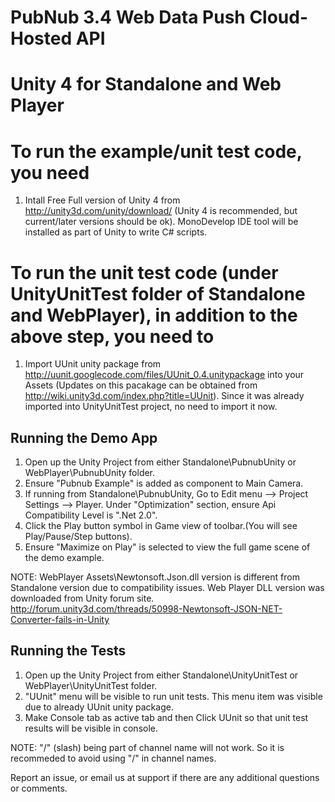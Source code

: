 # PubNub 3.4 Web Data Push Cloud-Hosted API
# Unity 4 for Standalone and Web Player

# To run the example/unit test code, you need
1. Intall Free Full version of Unity 4 from http://unity3d.com/unity/download/ (Unity 4 is recommended, but current/later versions should be ok). MonoDevelop IDE tool will be installed as part of Unity to write C# scripts.

# To run the unit test code (under UnityUnitTest folder of Standalone and WebPlayer), in addition to the above step, you need to 
1. Import UUnit unity package from http://uunit.googlecode.com/files/UUnit_0.4.unitypackage into your Assets (Updates on this pacakage can be obtained from http://wiki.unity3d.com/index.php?title=UUnit). Since it was already imported into UnityUnitTest project, no need to import it now.
   

## Running the Demo App

1. Open up the Unity Project from either Standalone\PubnubUnity or WebPlayer\PubnubUnity folder.
2. Ensure "Pubnub Example" is added as component to Main Camera.
3. If running from Standalone\PubnubUnity, Go to Edit menu --> Project Settings --> Player. 
   Under "Optimization" section, ensure Api Compatibility Level is ".Net 2.0".
4. Click the Play button symbol in Game view of toolbar.(You will see Play/Pause/Step buttons).
5. Ensure "Maximize on Play" is selected to view the full game scene of the demo example.

NOTE: WebPlayer Assets\Newtonsoft.Json.dll version is different from Standalone version due to compatibility issues.
Web Player DLL version was downloaded from Unity forum site. http://forum.unity3d.com/threads/50998-Newtonsoft-JSON-NET-Converter-fails-in-Unity

## Running the Tests

1. Open up the Unity Project from either Standalone\UnityUnitTest or WebPlayer\UnityUnitTest folder.
2. "UUnit" menu will be visible to run unit tests. This menu item was visible due to already UUnit unity package.
3. Make Console tab as active tab and then Click UUnit so that unit test results will be visible in console.


NOTE: "/" (slash) being part of channel name will not work. So it is recommeded to avoid using "/" in channel names.

Report an issue, or email us at support if there are any additional questions or comments.
